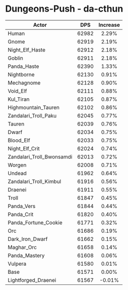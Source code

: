 # Dungeons-Push - da-cthun
| Actor | DPS | Increase |
|---|:---:|:---:|
|Human|62982|2.29%|
|Gnome|62919|2.19%|
|Night_Elf_Haste|62912|2.18%|
|Goblin|62911|2.18%|
|Panda_Haste|62390|1.33%|
|Nightborne|62130|0.91%|
|Mechagnome|62128|0.90%|
|Void_Elf|62111|0.88%|
|Kul_Tiran|62105|0.87%|
|Highmountain_Tauren|62102|0.86%|
|Zandalari_Troll_Paku|62045|0.77%|
|Tauren|62039|0.76%|
|Dwarf|62034|0.75%|
|Blood_Elf|62033|0.75%|
|Night_Elf_Crit|62024|0.74%|
|Zandalari_Troll_Bwonsamdi|62013|0.72%|
|Worgen|62008|0.71%|
|Undead|61962|0.64%|
|Zandalari_Troll_Kimbul|61916|0.56%|
|Draenei|61911|0.55%|
|Troll|61847|0.45%|
|Panda_Vers|61844|0.44%|
|Panda_Crit|61820|0.40%|
|Panda_Fortune_Cookie|61771|0.32%|
|Orc|61686|0.19%|
|Dark_Iron_Dwarf|61662|0.15%|
|Maghar_Orc|61658|0.14%|
|Panda_Mastery|61608|0.06%|
|Vulpera|61580|0.01%|
|Base|61571|0.00%|
|Lightforged_Draenei|61567|-0.01%|
